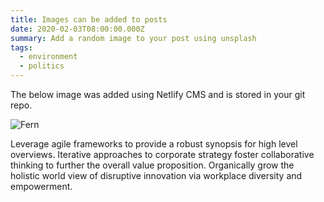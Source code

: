 ```yaml
---
title: Images can be added to posts
date: 2020-02-03T08:00:00.000Z
summary: Add a random image to your post using unsplash
tags:
  - environment
  - politics
---
```

The below image was added using Netlify CMS and is stored in your git repo.

![Fern](/src/assets/img/fern-in-hand.jpeg "Fern")

Leverage agile frameworks to provide a robust synopsis for high level overviews. Iterative approaches to corporate strategy foster collaborative thinking to further the overall value proposition. Organically grow the holistic world view of disruptive innovation via workplace diversity and empowerment.